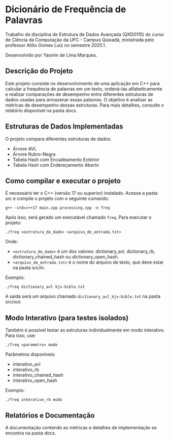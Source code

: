 # Dicionário de Frequência de Palavras

Trabalho da disciplina de Estrutura de Dados Avançada (QXD0115) do curso de Ciência da Computação da UFC - Campus Quixadá, ministrada pelo professor Atílio Gomes Luiz no semestre 2025.1.

Desenvolvido por Yasmin de Lima Marques.

## Descrição do Projeto

Este projeto consiste no desenvolvimento de uma aplicação em C++ para calcular a frequência de palavras em um texto, ordená-las alfabeticamente e realizar comparações de desempenho entre diferentes estruturas de dados usadas para armazenar essas palavras. O objetivo é analisar as métricas de desempenho dessas estruturas. Para mais detalhes, consulte o relatório disponível na pasta docs.

## Estruturas de Dados Implementadas

O projeto compara diferentes estruturas de dados:

- Árvore AVL
- Árvore Rubro-Negra
- Tabela Hash com Encadeamento Exterior
- Tabela Hash com Endereçamento Aberto

## Como compilar e executar o projeto

É necessário ter o C++ (versão 17 ou superior) instalado.
Acesse a pasta src e compile o projeto com o seguinte comando:

```
g++ -std=c++17 main.cpp processing.cpp -o freq
```

Após isso, será gerado um executável chamado `freq`. Para executar o projeto:

```
./freq <estrutura_de_dado> <arquivo_de_entrada.txt>
```

Onde:

- `<estrutura_de_dado>` é um dos valores: dictionary_avl, dictionary_rb, dictionary_chained_hash ou dictionary_open_hash.
- `<arquivo_de_entrada.txt>` é o nome do arquivo de texto, que deve estar na pasta src/in.

Exemplo:

```
./freq dictionary_avl kjv-bible.txt
```

A saída será um arquivo chamado `dictionary_avl_kjv-bible.txt` na pasta src/out.

## Modo Interativo (para testes isolados)

Também é possível testar as estruturas individualmente em modo interativo. Para isso, use:

```
./freq <parametro> modo
```

Parâmetros disponíveis:

- interativo_avl
- interativo_rb
- interativo_chained_hash
- interativo_open_hash

Exemplo:

```
./freq interativo_rb modo
```

## Relatórios e Documentação

A documentação contendo as métricas e detalhes de implementação se encontra na pasta docs.

